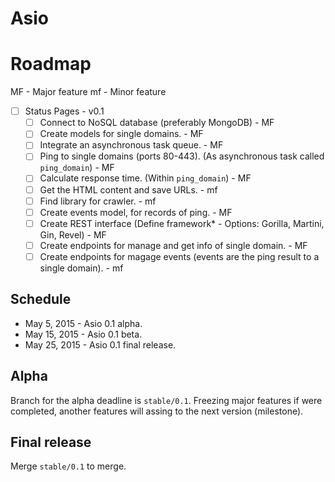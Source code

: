# Asio

# Roadmap 

MF - Major feature
mf - Minor feature

- [ ] Status Pages - v0.1
  - [ ] Connect to NoSQL database (preferably MongoDB) - MF
  - [ ] Create models for single domains. - MF
  - [ ] Integrate an asynchronous task queue. - MF
  - [ ] Ping to single domains (ports 80-443). (As asynchronous task called `ping_domain`) - MF
  - [ ] Calculate response time. (Within `ping_domain`) - MF
  - [ ] Get the HTML content and save URLs. - mf
  - [ ] Find library for crawler. - mf
  - [ ] Create events model, for records of ping. - MF
  - [ ] Create REST interface (Define framework* - Options: Gorilla, Martini, Gin, Revel) - MF
  - [ ] Create endpoints for manage and get info of single domain. - MF
  - [ ] Create endpoints for magage events (events are the ping result to a single domain). - mf

## Schedule

- May 5, 2015 - Asio 0.1 alpha.
- May 15, 2015 - Asio 0.1 beta.
- May 25, 2015 - Asio 0.1 final release.

## Alpha

Branch for the alpha deadline is `stable/0.1`. Freezing major features if were completed, another features will assing to the next version (milestone).

## Final release

Merge `stable/0.1` to merge.
